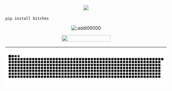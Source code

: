 <!-- <p align=center><img width=90% src="banner.gif"></img></p> -->
<p align=center>
<a href="https://discord.com/users/703179231886049341"><img src="https://discord.c99.nl/widget/theme-4/703179231886049341.png" width=50%></a>
 </p>

```sh-session
pip install bitches
```

 

<p align="center"><img src="https://count.getloli.com/get/@:addi00000" alt=":addi00000" /></p>







<p align="center">
  <a href="https://skillicons.dev">
    <img src="https://skillicons.dev/icons?i=,bash,linux," width="55%" height="55%"/>
  </a>
</p>

---







![](https://github.com/Rdimo/Rdimo/raw/output/github-contribution-grid-snake.svg)





